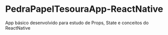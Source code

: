 # PedraPapelTesouraApp-ReactNative
App básico desenvolvido para estudo de Props, State e conceitos do ReactNative
